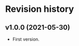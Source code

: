 Revision history
==================

v1.0.0 (2021-05-30)
------------------------

* First version.
